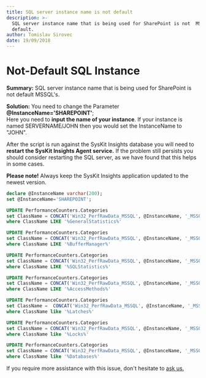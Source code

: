 ```yaml
---
title: SQL server instance name is not default
description: >-
  SQL server instance name that is being used for SharePoint is not  MSSQL's
  default.
author: Tomislav Sirovec
date: 19/09/2018
---
```


# Not-Default SQL Instance

**Summary:** SQL server instance name that is being used for SharePoint is not default MSSQL's.

**Solution:** You need to change the Parameter **@InstanceName='SHAREPOINT'**;  
Here you need to **input the name of your instance**. If your instance is named SERVERNAME/JOHN then you would set the InstanceName to "JOHN".

After the script is run against the SysKit Insights database you will need to **restart the SysKit Insights Agent service.** If the problem still persists you should consider restarting the SQL server, as we have found that this helps in some cases.

**Please note!** Always keep the SysKit Insights application updated to the newest version.

```sql
declare @InstanceName varchar(200);
set @InstanceName='SHAREPOINT';

UPDATE PerformanceCounters.Categories
set ClassName = CONCAT('Win32_PerfRawData_MSSQL', @InstanceName, '_MSSQL', @InstanceName, 'GeneralStatistics')
where ClassName LIKE '%GeneralStatistics%'

UPDATE PerformanceCounters.Categories
set ClassName = CONCAT('Win32_PerfRawData_MSSQL', @InstanceName, '_MSSQL', @InstanceName, 'BufferManager')
where ClassName LIKE '%BufferManager%'

UPDATE PerformanceCounters.Categories
set ClassName = CONCAT('Win32_PerfRawData_MSSQL', @InstanceName, '_MSSQL', @InstanceName, 'SQLStatistics')
where ClassName LIKE '%SQLStatistics%'

UPDATE PerformanceCounters.Categories
set ClassName = CONCAT('Win32_PerfRawData_MSSQL', @InstanceName, '_MSSQL', @InstanceName, 'AccessMethods')
where ClassName LIKE '%AccessMethods%'

UPDATE PerformanceCounters.Categories
set ClassName =  CONCAT('Win32_PerfRawData_MSSQL', @InstanceName, '_MSSQL', @InstanceName, 'Latches')
where ClassName like '%Latches%'

UPDATE PerformanceCounters.Categories
set ClassName = CONCAT('Win32_PerfRawData_MSSQL', @InstanceName, '_MSSQL', @InstanceName, 'Locks')
where ClassName like '%Locks%'

UPDATE PerformanceCounters.Categories
set ClassName = CONCAT('Win32_PerfRawData_MSSQL', @InstanceName, '_MSSQL', @InstanceName, 'Databases')
where ClassName like '%Databases%'
```

If you require more assistance with this issue, don't hesitate to [ask us.](https://www.syskit.com/company/contact-us/)

